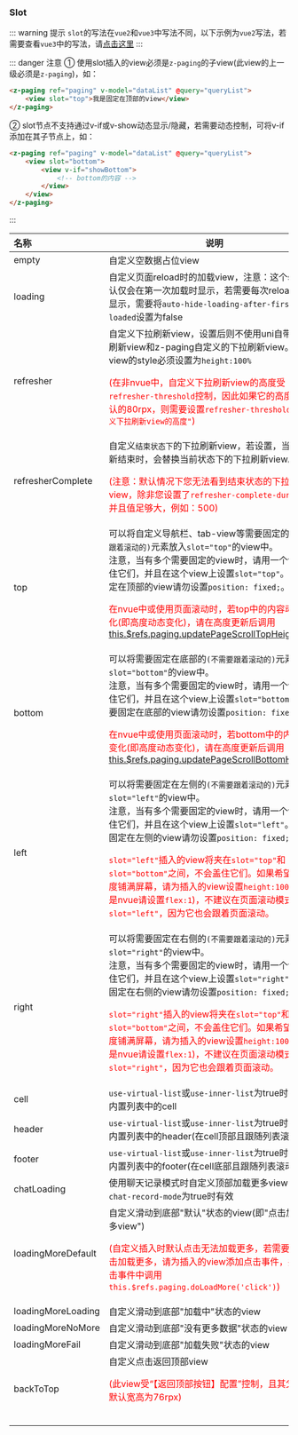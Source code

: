 ### Slot

::: warning 提示
`slot`的写法在`vue2`和`vue3`中写法不同，以下示例为`vue2`写法，若需要查看`vue3`中的写法，请[点击这里](../../start/migration-to-vue3.html)
:::

::: danger 注意
① 使用slot插入的view必须是`z-paging`的子view(此view的上一级必须是`z-paging`)，如：

```html
<z-paging ref="paging" v-model="dataList" @query="queryList">
	<view slot="top">我是固定在顶部的view</view>
</z-paging>
```

② slot节点不支持通过v-if或v-show动态显示/隐藏，若需要动态控制，可将v-if添加在其子节点上，如：

```html
<z-paging ref="paging" v-model="dataList" @query="queryList">
	<view slot="bottom">
		<view v-if="showBottom">
			<!-- bottom的内容 -->
		</view>
	</view>
</z-paging>
```

:::

| 名称                                    | 说明                                                         |
| :-------------------------------------- | ------------------------------------------------------------ |
| empty                                   | 自定义空数据占位view                                         |
| loading                                 | 自定义页面reload时的加载view，注意：这个slot默认仅会在第一次加载时显示，若需要每次reload时都显示，需要将`auto-hide-loading-after-first-loaded`设置为false |
| refresher                               | 自定义下拉刷新view，设置后则不使用uni自带的下拉刷新view和z-paging自定义的下拉刷新view。此view的style必须设置为`height:100%`<p style="color:red;">(在非nvue中，自定义下拉刷新view的高度受`refresher-threshold`控制，因此如果它的高度不为默认的80rpx，则需要设置`refresher-threshold="自定义下拉刷新view的高度"`)</p> |
| refresherComplete <Badge text="2.1.1"/> | 自定义`结束状态下`的下拉刷新view，若设置，当下拉刷新结束时，会替换当前状态下的下拉刷新view。<p style="color:red;">(注意：默认情况下您无法看到结束状态的下拉刷新view，除非您设置了`refresher-complete-duration`并且值足够大，例如：500)</p> |
| top <Badge text="1.5.5"/>               | 可以将自定义导航栏、tab-view等需要固定的`(不需要跟着滚动的)`元素放入`slot="top"`的view中。<br/>注意，当有多个需要固定的view时，请用一个view包住它们，并且在这个view上设置`slot="top"`。需要固定在顶部的view请勿设置`position: fixed;`。<p style="color:red;">在nvue中或使用页面滚动时，若top中的内容动态变化(即高度动态变化)，请在高度更新后调用[this.$refs.paging.updatePageScrollTopHeight()](../methods/main.html)</p> |
| bottom <Badge text="1.6.2"/>            | 可以将需要固定在底部的`(不需要跟着滚动的)`元素放入`slot="bottom"`的view中。<br>注意，当有多个需要固定的view时，请用一个view包住它们，并且在这个view上设置`slot="bottom"`。需要固定在底部的view请勿设置`position: fixed;`。<p style="color:red;">在nvue中或使用页面滚动时，若bottom中的内容动态变化(即高度动态变化)，请在高度更新后调用[this.$refs.paging.updatePageScrollBottomHeight()](../methods/main.html)</p> |
| left <Badge text="2.2.3"/>              | 可以将需要固定在左侧的`(不需要跟着滚动的)`元素放入`slot="left"`的view中。<br>注意，当有多个需要固定的view时，请用一个view包住它们，并且在这个view上设置`slot="left"`。需要固定在左侧的view请勿设置`position: fixed;`。<p style="color:red;">`slot="left"`插入的view将夹在`slot="top"`和`slot="bottom"`之间，不会盖住它们。如果希望它的高度铺满屏幕，请为插入的view设置`height:100%`(如果是nvue请设置`flex:1`)，不建议在页面滚动模式下使用`slot="left"`，因为它也会跟着页面滚动。</p> |
| right <Badge text="2.2.3"/>             | 可以将需要固定在右侧的`(不需要跟着滚动的)`元素放入`slot="right"`的view中。<br>注意，当有多个需要固定的view时，请用一个view包住它们，并且在这个view上设置`slot="right"`。需要固定在右侧的view请勿设置`position: fixed;`。<p style="color:red;">`slot="right"`插入的view将夹在`slot="top"`和`slot="bottom"`之间，不会盖住它们。如果希望它的高度铺满屏幕，请为插入的view设置`height:100%`(如果是nvue请设置`flex:1`)，不建议在页面滚动模式下使用`slot="right"`，因为它也会跟着页面滚动。</p> |
| cell <Badge text="2.2.5"/>              | `use-virtual-list`或`use-inner-list`为true时有效<br>内置列表中的cell |
| header <Badge text="2.2.5"/>            | `use-virtual-list`或`use-inner-list`为true时有效<br/>内置列表中的header(在cell顶部且跟随列表滚动) |
| footer <Badge text="2.2.5"/>            | `use-virtual-list`或`use-inner-list`为true时有效<br/>内置列表中的footer(在cell底部且跟随列表滚动) |
| chatLoading                             | 使用聊天记录模式时自定义顶部加载更多view，`use-chat-record-mode`为true时有效 |
| loadingMoreDefault                      | 自定义滑动到底部"默认"状态的view(即"点击加载更多view")<p style="color:red;">(自定义插入时默认点击无法加载更多，若需要实现点击加载更多，请为插入的view添加点击事件，并在点击事件中调用`this.$refs.paging.doLoadMore('click')`)</p> |
| loadingMoreLoading                      | 自定义滑动到底部"加载中"状态的view                           |
| loadingMoreNoMore                       | 自定义滑动到底部"没有更多数据"状态的view                     |
| loadingMoreFail                         | 自定义滑动到底部"加载失败"状态的view                         |
| backToTop <Badge text="1.9.4"/>         | 自定义点击返回顶部view<p style="color:red;">(此view受“【返回顶部按钮】配置”控制，且其父view默认宽高为76rpx)</p><br/> |